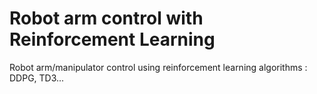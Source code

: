 # Robot arm control with Reinforcement Learning

Robot arm/manipulator control using reinforcement learning algorithms : DDPG, TD3...
